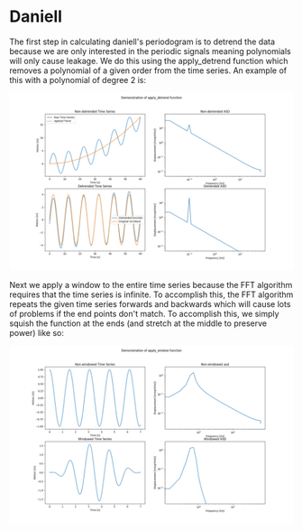 # Daniell

The first step in calculating daniell's periodogram is to detrend the data because we are only interested in the periodic signals meaning polynomials will only cause leakage. We do this using the apply_detrend function which removes a polynomial of a given order from the time series. An example of this with a polynomial of degree 2 is:

![test_detrend](https://github.com/SamScherf/ftools/blob/main/tests/results/detrend.png)

Next we apply a window to the entire time series because the FFT algorithm requires that the time series is infinite. To accomplish this, the FFT algorithm repeats the given time series forwards and backwards which will cause lots of problems if the end points don't match. To accomplish this, we simply squish the function at the ends (and stretch at the middle to preserve power) like so:

![test_window](https://github.com/SamScherf/ftools/blob/main/tests/results/window.png)
